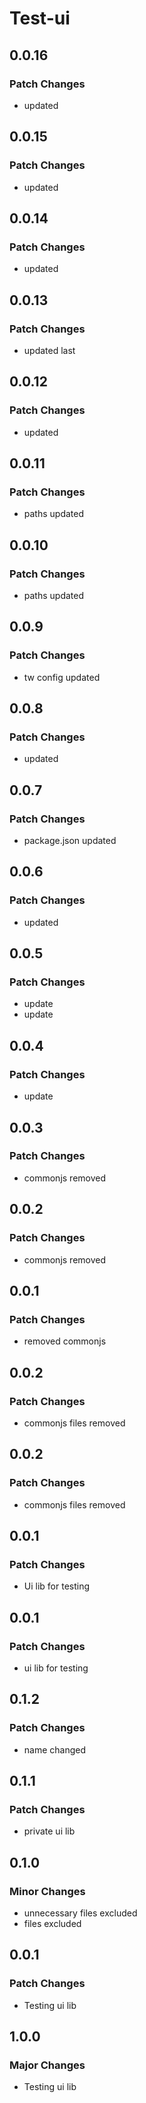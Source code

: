 # Test-ui

## 0.0.16

### Patch Changes

-   updated

## 0.0.15

### Patch Changes

-   updated

## 0.0.14

### Patch Changes

-   updated

## 0.0.13

### Patch Changes

-   updated last

## 0.0.12

### Patch Changes

-   updated

## 0.0.11

### Patch Changes

-   paths updated

## 0.0.10

### Patch Changes

-   paths updated

## 0.0.9

### Patch Changes

-   tw config updated

## 0.0.8

### Patch Changes

-   updated

## 0.0.7

### Patch Changes

-   package.json updated

## 0.0.6

### Patch Changes

-   updated

## 0.0.5

### Patch Changes

-   update
-   update

## 0.0.4

### Patch Changes

-   update

## 0.0.3

### Patch Changes

-   commonjs removed

## 0.0.2

### Patch Changes

-   commonjs removed

## 0.0.1

### Patch Changes

-   removed commonjs

## 0.0.2

### Patch Changes

-   commonjs files removed

## 0.0.2

### Patch Changes

-   commonjs files removed

## 0.0.1

### Patch Changes

-   Ui lib for testing

## 0.0.1

### Patch Changes

-   ui lib for testing

## 0.1.2

### Patch Changes

-   name changed

## 0.1.1

### Patch Changes

-   private ui lib

## 0.1.0

### Minor Changes

-   unnecessary files excluded
-   files excluded

## 0.0.1

### Patch Changes

-   Testing ui lib

## 1.0.0

### Major Changes

-   Testing ui lib
